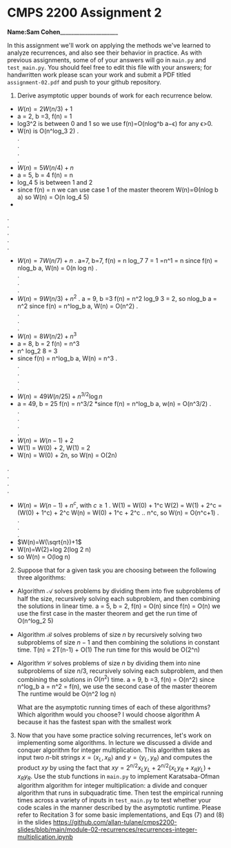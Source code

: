 # CMPS 2200 Assignment 2

**Name:**__Sam Cohen_______________________

In this assignment we'll work on applying the methods we've learned to analyze recurrences, and also see their behavior
in practice. As with previous
assignments, some of of your answers will go in `main.py` and `test_main.py`. You
should feel free to edit this file with your answers; for handwritten
work please scan your work and submit a PDF titled `assignment-02.pdf`
and push to your github repository.


1. Derive asymptotic upper bounds of work for each recurrence below.
  * $W(n)=2W(n/3)+1$
  * a = 2, b =3, f(n) = 1
  * log3^2 is between 0 and 1 so we use f(n)=O(nlog^b a−ϵ) for any        ϵ>0.
  * W(n) is O(n^log_3 2)
.  
.  
.  
.  
.  
  * $W(n)=5W(n/4)+n$
  * a = 5, b = 4 f(n) = n
  * log_4 5 is between 1 and 2
  * since f(n) = n we can use case 1 of the master theorem W(n)=Θ(nlog b a) so W(n) = O(n log_4 5)
  * 
.  
.  
.  
.  
.  
  * $W(n)=7W(n/7)+n$
.  a=7, b=7, f(n) = n
  log_7 7 = 1 =n^1 = n
  since f(n) = nlog_b a, W(n) = 0(n log n)
.  
.  
.  
.  
  * $W(n)=9W(n/3)+n^2$
.  a = 9, b =3 f(n) = n^2
    log_9 3 = 2, so nlog_b a = n^2
    since f(n) = n^log_b a, W(n) = O(n^2)
.  
.  
.  
.  
  * $W(n)=8W(n/2)+n^3$
  * a = 8, b = 2 f(n) = n^3
  * n^ log_2 8 = 3
  * since f(n) = n^log_b a, W(n) = n^3
.  
.  
.  
.  
.  
  * $W(n)=49W(n/25)+n^{3/2}\log n$
  * a = 49, b = 25 f(n) = n^3/2
  *since f(n) = n^log_b a, w(n) = O(n^3/2)
.  
.  
.  
.  
.  
  * $W(n)=W(n-1)+2$
  * W(1) = W(0) + 2, W(1) = 2
  * W(n) = W(0) + 2n, so W(n) = O(2n)

.  
.  
.  
.  
  * $W(n)= W(n-1)+n^c$, with $c\geq 1$
.  W(1) = W(0) + 1^c
  W(2) = W(1) + 2^c = (W(0) + 1^c) + 2^c
  W(n) = W(0) + 1^c + 2^c .. n^c, so W(n) = O(n^c+1)
.  
.  
.  
.  
  * $W(n)=W(\sqrt{n})+1$
  * W(n)=W(2)+log 2(log 2 n)
  * so W(n) = O(log n)


2. Suppose that for a given task you are choosing between the following three algorithms:

  * Algorithm $\mathcal{A}$ solves problems by dividing them into
      five subproblems of half the size, recursively solving each
      subproblem, and then combining the solutions in linear time.
    a = 5, b = 2, f(n) = O(n)
    since f(n) = O(n) we use the first case in the master theorem and get the run time of O(n^log_2 5)
    
  * Algorithm $\mathcal{B}$ solves problems of size $n$ by
      recursively solving two subproblems of size $n-1$ and then
      combining the solutions in constant time.
    T(n) = 2T(n-1) + O(1)
    The run time for this would be O(2^n)
    
  * Algorithm $\mathcal{C}$ solves problems of size $n$ by dividing
      them into nine subproblems of size $n/3$, recursively solving
      each subproblem, and then combining the solutions in $O(n^2)$
      time.
    a = 9, b =3, f(n) = O(n^2)
    since n^log_b a = n^2 = f(n), we use the second case of the master theorem
    The runtime would be O(n^2 log n)

    What are the asymptotic running times of each of these algorithms?
    Which algorithm would you choose?
I would choose algorithm A because it has the fastest span with the smallest work

3. Now that you have some practice solving recurrences, let's work on
  implementing some algorithms. In lecture we discussed a divide and
  conquer algorithm for integer multiplication. This algorithm takes
  as input two $n$-bit strings $x = \langle x_L, x_R\rangle$ and
  $y=\langle y_L, y_R\rangle$ and computes the product $xy$ by using
  the fact that $xy = 2^{n/2}x_Ly_L + 2^{n/2}(x_Ly_R+x_Ry_L) +
  x_Ry_R.$ Use the
  stub functions in `main.py` to implement Karatsaba-Ofman algorithm algorithm for integer
  multiplication: a divide and conquer algorithm that runs in
  subquadratic time. Then test the empirical running times across a
  variety of inputs in `test_main.py` to test whether your code scales in the manner
  described by the asymptotic runtime. Please refer to Recitation 3 for some basic implementations, and Eqs (7) and (8) in the slides https://github.com/allan-tulane/cmps2200-slides/blob/main/module-02-recurrences/recurrences-integer-multiplication.ipynb
 
 


